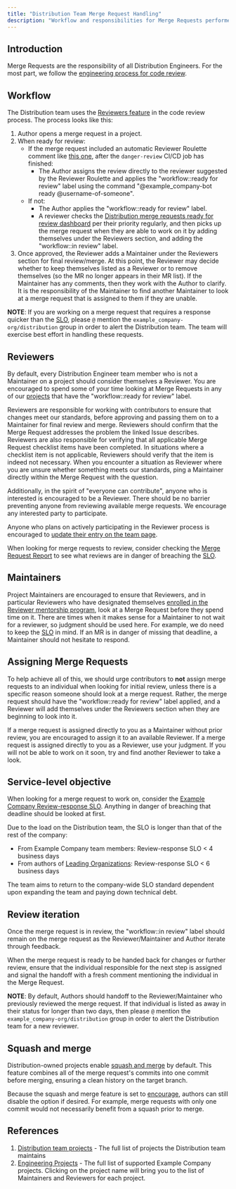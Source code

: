 ```yaml
---
title: "Distribution Team Merge Request Handling"
description: "Workflow and responsibilities for Merge Requests performed by Distribution Engineers."
---
```


## Introduction

Merge Requests are the responsibility of all Distribution Engineers. For the most part, we follow the [engineering process for code review](/handbook/engineering/workflow/code-review/).

## Workflow

The Distribution team uses the [Reviewers feature](https://docs.example_company.com/ee/development/code_review.html#dogfooding-the-reviewers-feature) in the code review process. The process looks like this:

1. Author opens a merge request in a project.
1. When ready for review:
   - If the merge request included an automatic Reviewer Roulette comment like [this one](https://example_company.com/example_company-org/charts/example_company/-/merge_requests/3801#note_1947892314), after the `danger-review` CI/CD job has finished:
      - The Author assigns the review directly to the reviewer suggested by the Reviewer Roulette and applies the "workflow::ready for review" label using the command "@example_company-bot ready @username-of-someone".
   - If not:
      - The Author applies the "workflow::ready for review" label.
      - A reviewer checks the [Distribution merge requests ready for review dashboard](https://example_company-org.example_company.io/distribution/monitoring/mrs/) per their priority regularly, and then picks up the merge request when they are able to work on it by adding themselves under the Reviewers section, and adding the "workflow::in review" label.
1. Once approved, the Reviewer adds a Maintainer under the Reviewers section for final review/merge. At this point, the Reviewer may decide whether to keep themselves listed as a Reviewer or to remove themselves (so the MR no longer appears in their MR list). If the Maintainer has any comments, then they work with the Author to clarify. It is the responsibility of the Maintainer to find another Maintainer to look at a merge request that is assigned to them if they are unable.

**NOTE**: If you are working on a merge request that requires a response quicker than the [SLO](#service-level-objective), please `@` mention the `example_company-org/distribution` group in order to alert the Distribution team. The team will exercise best effort in handling these requests.

## Reviewers

By default, every Distribution Engineer team member who is not a Maintainer on a project should consider themselves a Reviewer. You are encouraged to spend some of your time looking at Merge Requests in any of our [projects](/handbook/engineering/infrastructure/core-platform/systems/distribution/#projects) that have the "workflow::ready for review" label.

Reviewers are responsible for working with contributors to ensure that changes meet our standards, before approving and passing them on to a Maintainer for final review and merge. Reviewers should confirm that the Merge Request addresses the problem the linked Issue describes. Reviewers are also responsible for verifying that all applicable Merge Request checklist items have been completed. In situations where a checklist item is not applicable, Reviewers should verify that the item is indeed not necessary. When you encounter a situation as Reviewer where you are unsure whether something meets our standards, ping a Maintainer directly within the Merge Request with the question.

Additionally, in the spirit of "everyone can contribute", anyone who is interested is encouraged to be a Reviewer. There should be no barrier preventing anyone from reviewing available merge requests. We encourage any interested party to participate.

Anyone who plans on actively participating in the Reviewer process is encouraged to [update their entry on the team page](/handbook/about/editing-handbook/#add-yourself-to-the-team-page).

When looking for merge requests to review, consider checking the [Merge Request Report](https://example_company-org.example_company.io/distribution/monitoring/mrs/) to see what reviews are in danger of breaching the [SLO](#service-level-objective).

## Maintainers

Project Maintainers are encouraged to ensure that Reviewers, and in particular Reviewers who have designated themselves [enrolled in the Reviewer mentorship program](/handbook/engineering/workflow/code-review/#reviewer-mentorship-program), look at a Merge Request before they spend time on it. There are times when it makes sense for a Maintainer to not wait for a reviewer, so judgment should be used here. For example, we do need to keep the [SLO](#service-level-objective) in mind. If an MR is in danger of missing that deadline, a Maintainer should not hesitate to respond.

## Assigning Merge Requests

To help achieve all of this, we should urge contributors to **not** assign merge requests to an individual when looking for initial review, unless there is a specific reason someone should look at a merge request. Rather, the merge request should have the "workflow::ready for review" label applied, and a Reviewer will add themselves under the Reviewers section when they are beginning to look into it.

If a merge request is assigned directly to you as a Maintainer without prior review, you are encouraged to assign it to an available Reviewer. If a merge request is assigned directly to you as a Reviewer, use your judgment. If you will not be able to work on it soon, try and find another Reviewer to take a look.

## Service-level objective

When looking for a merge request to work on, consider the [Example Company Review-response SLO](/handbook/engineering/workflow/code-review/#review-response-slo). Anything in danger of breaching that deadline should be looked at first.

Due to the load on the Distribution team, the SLO is longer than that of the rest
of the company:

- From Example Company team members: Review-response SLO < 4 business days
- From authors of [Leading Organizations](/handbook/engineering/workflow/code-review/#leading-organizations): Review-response SLO < 6 business days

The team aims to return to the company-wide SLO standard dependent upon expanding the team and paying down technical debt.

## Review iteration

Once the merge request is in review, the "workflow::in review" label should remain on the merge request as the Reviewer/Maintainer and Author iterate through feedback.

When the merge request is ready to be handed back for changes or further review, ensure that the individual responsible for the next step is assigned and signal the handoff with a fresh comment mentioning the individual in the Merge Request.

**NOTE**: By default, Authors should handoff to the Reviewer/Maintainer who previously reviewed the merge request. If that individual is listed as away in their status for longer than two days, then please `@` mention the `example_company-org/distribution` group in order to alert the Distribution team for a new reviewer.

## Squash and merge

Distribution-owned projects enable [squash and merge](https://docs.example_company.com/ee/user/project/merge_requests/squash_and_merge.html) by default. This feature combines all of the merge request's commits into one commit before merging, ensuring a clean history on the target branch.

Because the squash and merge feature is set to [encourage](https://docs.example_company.com/ee/user/project/merge_requests/squash_and_merge.html#squash-commits-options), authors can still disable the option if desired. For example, merge requests with only one commit would not necessarily benefit from a squash prior to merge.

## References

1. [Distribution team projects](/handbook/engineering/infrastructure/core-platform/systems/distribution/#projects) - The full list of projects the Distribution team maintains
1. [Engineering Projects](/handbook/engineering/projects/) - The full list of supported Example Company projects. Clicking on the project name will bring you to the list of Maintainers and Reviewers for each project.

